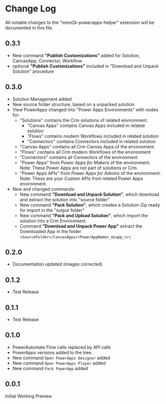 # Change Log

All notable changes to the "mme2k-powerapps-helper" extension will be documented in this file.

## 0.3.1

* New command **"Publish Customizations"** added for Solution, CanvasApp, Connector, Workflow
* optional **"Publish Customizations"** included in "Download and Unpack Solution" procedure

## 0.3.0

* Solution Management added
* New source folder structure, based on a unpacked solution.
* View PowerApps changed into "Power Apps Environments" with nodes for:
  * "Solutions" contains the Crm solutions of related environment.
    * "Canvas Apps" contains Canvas Apps included in related solution
    * "Flows" contains modern Workflows included in related solution
    * "Connectors" contains Connectors included in related solution
  * "Canvas Apps" contains all Crm Canvas Apps of the environment
  * "Flows" contains all Crm modern Workflows of the environment
  * "Connectors" contains all Connectors of the environment
  * "Power Apps" from *Power Apps for Makers* of the environment. Note: These Power Apps are not part of solutions or Crm.
  * "Power Apps APIs" from *Power Apps for Admins* of the environment. Note: These are your Custom APIs from related Power Apps environment.
* New and changed commands:
  * New command **"Download and Unpack Solution"**, which download and extract the solution into "source folder"
  * New command **"Pack Solution"**, which creates a Solution-Zip ready for import in the "output folder"
  * New command **"Pack and Upload Solution"**, which import the solution into a Crm Environment
  * Command **"Download and Unpack Power App"** extract the Downloaded App in the folder `<SourceFolder>/CanvasApps/<PowerAppName>_msapp_src`

## 0.2.0

* Documentation updated (images corrected)

## 0.1.2

* Test Release

## 0.1.1

* Test Release

## 0.1.0

* PowerAutomate Flow calls replaced by API calls
* PowerApps versions added to the tree.
* New command `Open PowerApps Designer` added
* New command `Open PowerApps Player` added
* New command `Pack PowerApp` added

## 0.0.1

Initial Working Preview
